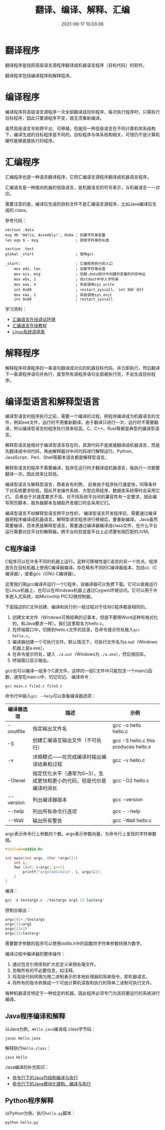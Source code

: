 ﻿---
title: 翻译、编译、解释、汇编
date: 2021-08-17 10:03:06
summary: 本文辨析翻译、汇编、编译、解释的概念。
tags:
- 计算机科学基础
categories:
- 计算机科学基础
---

# 翻译程序
翻译程序是指把高级语言源程序翻译成机器语言程序（目标代码）的软件。

翻译程序包括编译程序和解释程序。

# 编译程序
编译程序将高级语言源程序一次全部翻译成目标程序，每次执行程序时，只需执行目标程序，因此只要源程序不变，就无须重新编译。

虽然高级语言号称跨平台、可移植，但是同一种高级语言在不同计算机体系结构下，编译生成的目标程序是不同的。目标程序与体系结构相关，可惜仍不是计算机硬件能够直接执行的程序。

# 汇编程序
汇编程序也是一种语言翻译程序，它把汇编语言源程序翻译成机器语言程序。

汇编语言是一种面向机器的低级语言，是机器语言的符号表示，与机器语言一一对应。

需要注意的是，编译后生成的目标文件不是汇编语言源程序，比如Java编译后生成的.class。

参考代码：
```shell
section .data
msg db 'Hello, Assembly!', 0x0a ; 创建字符串变量
len	equ	$ - msg                 ; 获取字符串的长度
 
section .text
global _start                   ; 使用gcc

_start:                         ; 汇编程序执行的入口
    mov	edx, len                ; 加载字符串长度
    mov ecx, msg                ; 加载.data部分中创建的变量的内存地址
    mov ebx, 1                  ; 向stdout中写入字符串
    mov eax, 4                  ; 系统调用sys_write
    int 0x80                    ; restart_syscall，`int 80h`也行
    mov	eax, 1                  ; 系统调用sys_exit
	int	0x80                    ; restart_syscall
```

学习资料：
- [汇编语言在线调试环境](https://www.tutorialspoint.com/compile_assembly_online.php)
- [汇编语言在线教程](https://asmtutor.com)
- [Linux系统调用表](https://chromium.googlesource.com/chromiumos/docs/+/HEAD/constants/syscalls.md)

# 解释程序
解释程序将源程序的一条语句翻译成对应的机器目标代码，并立即执行，然后翻译下一条源程序语句并执行，直至所有源程序语句全部被执行完，不会生成目标程序。

# 编译型语言和解释型语言

编译型语言的程序执行之前，需要一个编译的过程，把程序编译成为机器语言的文件，例如exe文件，运行时不用重新翻译。由于翻译只进行一次，运行时不需要翻译，所以编译型语言的程序执行效率较高。C、C++、Rust等都是典型的编译型语言。

解释型语言是相对于编译型语言存在的，其源代码不是直接翻译成机器语言，而是先翻译成中间代码，再由解释器对中间代码进行解释运行。Python、JavaScript、Perl、Shell等脚本语言都是解释型语言。

解释型语言的程序不需要编译，程序在运行时才翻译成机器语言，每执行一次都要翻译一次。因此效率比较低。

编译型语言与解释型语言，两者各有利弊。
前者由于程序执行速度快，同等条件下对系统要求较低，因此开发操作系统、大型应用程序、数据库系统等时会采用它们。
后者由于对速度要求不高、对不同系统平台间的兼容性有一定要求，因此编写网页脚本、服务器脚本及辅助开发接口时会采用它们。

编译型语言不如解释型语言跨平台性好。
编译型语言开发程序后，需要通过编译器把程序编译成机器语言。解释型语言程序进行移植后，要重新编译。
Java虽然需要编译，但本质是解释型语言，需要通过编译器编译成class文件，在什么平台运行需要对应平台的解释器。跨平台的前提是平台上必须要有相匹配的JVM。

## C程序编译

C程序可以在许多不同的机器上运行。这种可移植性是C语言的另一个优点。程序首先在目标机器上使用C编译器编译。存在略有不同的C编译器版本，包括cc（C编译器），或者gcc（GNU C编译器）。

这里我们用gcc编译并运行一个C程序，该编译器可以免费下载。它可以直接运行在Linux机器上，也可以在Windows机器上通过Cygwin环境访问。它可以用于许多嵌入式系统，如Microchip PIC32微控制器。

下面描述的C文件创建、编译和执行的一般过程对于任何C程序都是相同的。
 1. 创建文本文件（Windows可用经典的记事本，但是不要用Word这种有格式化的，和Java要求一样）。我们这里取名为hello.c。
 2. 在终端窗口中，切换到hello.c文件的目录，在命令提示符处输入`gcc hello.c`。
 3. 编译器创建一个可执行文件。默认情况下，可执行文件名为a.out（Windows机器上是a.exe）。
 4. 在命令提示符处，键入 `./a.out`（Windows为 `./a.exe`），然后按回车。
 5. 终端窗口显示输出。

gcc也可以编译一组多个C源文件。这样的一组C文件中只能包含一个main()函数，通常在main.c中，切记切记。
编译命令：
```shell
gcc main.c file2.c file3.c
```

命令行中输入`gcc --help`可以查看编译器选项：

| 编译器选项 | 描述 | 示例 |
|--|--|--|
| -ooutfile | 指定输出文件名 | gcc -o hello hello.c |
| -S | 创建汇编语言输出文件（不可执行） | gcc -S hello.c this produces hello.s |
| -v | 详细模式——在完成编译时输出编译结果和过程 | gcc -v hello.c |
| -Olevel | 指定优化水平（通常为0~3），生成更快和更小的代码，但是代价是编译时间长 | gcc -O2 hello.c |
| --version | 列出编译器版本 | gcc -version |
| --help | 列出所有命令行选项 | gcc - -help |
| --Wall | 输出所有警告 | gcc -Wall hello.c |

argc表示命令行上参数的个数。argv表示参数向量，为命令行上发现的字符串数组。

```c
#include<stdio.h>

int main(int argc, char *argv[]){
    int i;
    for (i=0; i<argc; i++){
        printf("argv[%d]=%s\n", i, argv[i]);
    }
}
```

编译：
```c
gcc -o testargs.c ./testargs arg1 25 lastarg!
```

控制台输出：
```c
argv[0]=./testargs
argv[1]=arg1
argv[2]=25
argv[3]=lastarg!
```

需要数字参数的程序可以使用stdlib.h中的函数将字符串参数转换为数字。

编译过程中编译器的整体操作：
 1. 通过包含引用库和扩大宏定义来预处理文件。
 2. 忽略所有的不必要信息，如注释。
 3. 将高级代码转换为用二进制表示的本地处理器的简单指令，即机器语言。
 4. 将所有的指令转换成一个可由计算机读取和执行的简单二进制可执行文件。

每种机器语言特定于一种给定的机器，因此程序必须专门为其将要运行的系统进行编译。

## Java程序编译和解释

以Java为例，`Hello.java`编译成.class字节码：
```shell
javac Hello.java
```
解释执行`Hello.class`：
```shell
java Hello
```

Java编译的补充知识：
- [命令行下的Java包结构编译与执行](https://blankspace.blog.csdn.net/article/details/104552096)
- [命令行下的Java模块化建构、编译与执行](https://blankspace.blog.csdn.net/article/details/104555618)

## Python程序解释

以Python为例，执行`hello.py`脚本：
```shell
python hello.py
```


